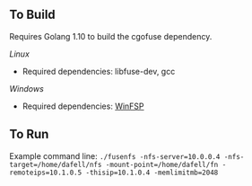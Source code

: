 
## To Build

Requires Golang 1.10 to build the cgofuse dependency.

*Linux*
* Required dependencies: libfuse-dev, gcc

*Windows*
* Required dependencies: [WinFSP](https://github.com/billziss-gh/winfsp)


## To Run

Example command line:
`./fusenfs -nfs-server=10.0.0.4 -nfs-target=/home/dafell/nfs -mount-point=/home/dafell/fn -remoteips=10.1.0.5 -thisip=10.1.0.4 -memlimitmb=2048`